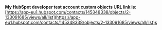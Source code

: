 **My HubSpot developer test account custom objects URL link is:** [https://app-eu1.hubspot.com/contacts/145348338/objects/2-133091685/views/all/list](https://app-eu1.hubspot.com/contacts/145348338/objects/2-133091685/views/all/list)s